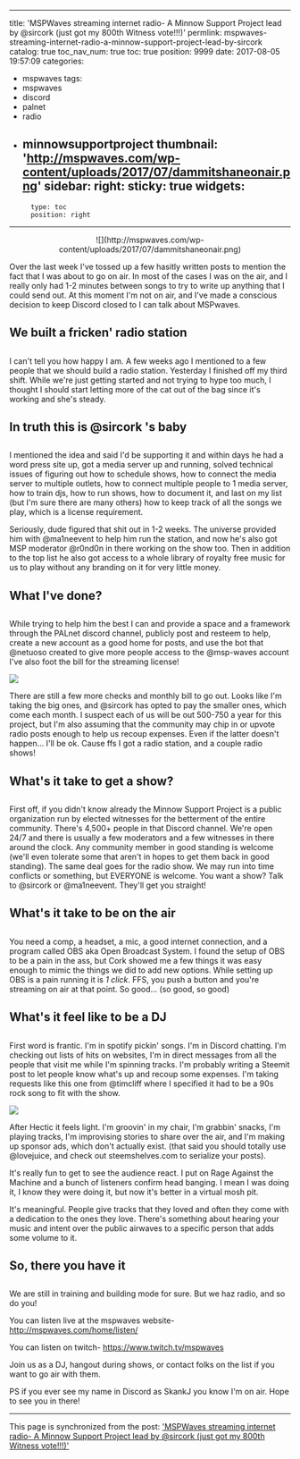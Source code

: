 
---
title: 'MSPWaves streaming internet radio- A Minnow Support Project lead by @sircork (just got my 800th Witness vote!!!)'
permlink: mspwaves-streaming-internet-radio-a-minnow-support-project-lead-by-sircork
catalog: true
toc_nav_num: true
toc: true
position: 9999
date: 2017-08-05 19:57:09
categories:
- mspwaves
tags:
- mspwaves
- discord
- palnet
- radio
- minnowsupportproject
thumbnail: 'http://mspwaves.com/wp-content/uploads/2017/07/dammitshaneonair.png'
sidebar:
    right:
        sticky: true
widgets:
    -
        type: toc
        position: right
---


<center> ![](http://mspwaves.com/wp-content/uploads/2017/07/dammitshaneonair.png) </center>

Over the last week I've tossed up a few hasitly written posts to mention the fact that I was about to go on air.  In most of the cases I was on the air, and I really only had 1-2 minutes between songs to try to write up anything that I could send out.  At this moment I'm not on air, and I've made a conscious decision to keep Discord closed to I can talk about MSPwaves.

## We built a fricken' radio station <h2>

I can't tell you how happy I am.  A few weeks ago I mentioned to a few people that we should build a radio station.  Yesterday I finished off my third shift.  While we're just getting started and not trying to hype too much, I thought I should start letting more of the cat out of the bag since it's working and she's steady.

## In truth this is @sircork 's baby  <h2>

I mentioned the idea and said I'd be supporting it and within days he had a word press site up, got a media server up and running, solved technical issues of figuring out how to schedule shows, how to connect the media server to multiple outlets, how to connect multiple people to 1 media server, how to train djs, how to run shows, how to document it, and last on my list (but I'm sure there are many others) how to keep track of all the songs we play, which is a license requirement.

Seriously, dude figured that shit out in 1-2 weeks.  The universe provided him with @ma1neevent to help him run the station, and now he's also got MSP moderator @r0nd0n in there working on the show too.  Then in addition to the top list he also got access to a whole library of royalty free music for us to play without any branding on it for very little money.

## What I've done? <h2>

While trying to help him the best I can and provide a space and a framework through the PALnet discord channel, publicly post and resteem to help, create a new account as a good home for posts, and use the bot that @netuoso created to give more people access to the @msp-waves account I've also foot the bill for the streaming license!

![](https://steemitimages.com/DQmaPm6Jpx2pJiD3S1pV8918XTZAS44QiubgATxFYuEjpCp/image.png)

There are still a few more checks and monthly bill to go out.  Looks like I'm taking the big ones, and @sircork has opted to pay the smaller ones, which come each month.  I suspect each of us will be out 500-750 a year for this project, but I'm also assuming that the community may chip in or upvote radio posts enough to help us recoup expenses.  Even if the latter doesn't happen... I'll be ok.  Cause ffs I got a radio station, and a couple radio shows!

## What's it take to get a show? <h2>

First off, if you didn't know already the Minnow Support Project is a public organization run by elected witnesses for the betterment of the entire community.  There's 4,500+ people in that Discord channel.  We're open 24/7 and there is usually a few moderators and a few witnesses in there around the clock.  Any community member in good standing is welcome (we'll even tolerate some that aren't in hopes to get them back in good standing).  The same deal goes for the radio show.  We may run into time conflicts or something, but EVERYONE is welcome.  You want a show?  Talk to @sircork or @ma1neevent.  They'll get you straight!

## What's it take to be on the air <h2>

You need a comp, a headset, a mic, a good internet connection, and a program called OBS aka Open Broadcast System.  I found the setup of OBS to be a pain in the ass, but Cork showed me a few things it was easy enough to mimic the things we did to add new options.  While setting up OBS is a pain running it is *1 click*.  FFS, you push a button and you're streaming on air at that point.  So good... (so good, so good)

## What's it feel like to be a DJ <h2>

First word is frantic.  I'm in spotify pickin' songs. I'm in Discord chatting.  I'm checking out lists of hits on websites, I'm in direct messages from all the people that visit me while I'm spinning tracks.  I'm probably writing a Steemit post to let people know what's up and recoup some expenses.  I'm taking requests like this one from @timcliff where I specified it had to be a 90s rock song to fit with the show.

![](https://steemitimages.com/DQma4BDvTYAwzNYAGK27BaNq4Dit14m4rvDZ6TVX9bW6Lgr/image.png)

After Hectic it feels light.  I'm groovin' in my chair, I'm grabbin' snacks, I'm playing tracks, I'm improvising stories to share over the air, and I'm making up sponsor ads, which don't actually exist.  (that said you should totally use @lovejuice, and check out steemshelves.com to serialize your posts).

It's really fun to get to see the audience react.  I put on Rage Against the Machine and a bunch of listeners confirm head banging.  I mean I was doing it, I know they were doing it, but now it's better in a virtual mosh pit.

It's meaningful.  People give tracks that they loved and often they come with a dedication to the ones they love.  There's something about hearing your music and intent over the public airwaves to a specific person that adds some volume to it.

## So, there you have it <h2>
We are still in training and building mode for sure.  But we haz radio, and so do you!

You can listen live at the mspwaves website- http://mspwaves.com/home/listen/

You can listen on twitch- https://www.twitch.tv/mspwaves

Join us as a DJ, hangout during shows, or contact folks on the list if you want to go air with them.

PS if you ever see my name in Discord as SkankJ you know I'm on air.  Hope to see you in there!

- - -

This page is synchronized from the post: ['MSPWaves streaming internet radio- A Minnow Support Project lead by @sircork (just got my 800th Witness vote!!!)'](https://steemit.com/@aggroed/mspwaves-streaming-internet-radio-a-minnow-support-project-lead-by-sircork)
